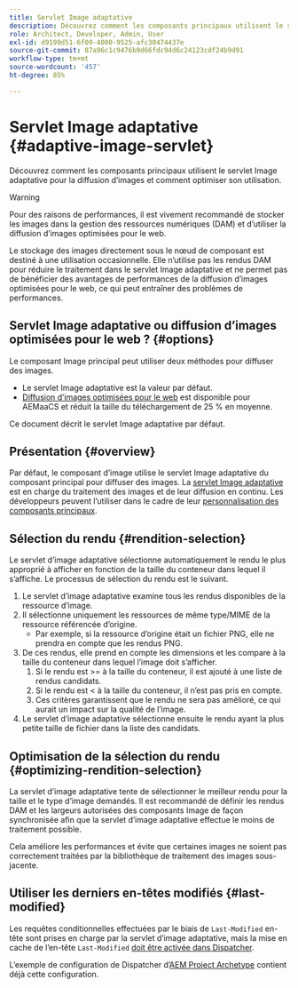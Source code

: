 ```yaml
---
title: Servlet Image adaptative
description: Découvrez comment les composants principaux utilisent le servlet Image adaptative pour la diffusion d’images et comment optimiser son utilisation.
role: Architect, Developer, Admin, User
exl-id: d9199d51-6f09-4000-9525-afc30474437e
source-git-commit: 87a96c1c9476b9d66fdc94d6c24123cdf24b9d91
workflow-type: tm+mt
source-wordcount: '457'
ht-degree: 85%

---
```


# Servlet Image adaptative {#adaptive-image-servlet}

Découvrez comment les composants principaux utilisent le servlet Image adaptative pour la diffusion d’images et comment optimiser son utilisation.

>[!WARNING]
>
>Pour des raisons de performances, il est vivement recommandé de stocker les images dans la gestion des ressources numériques (DAM) et d’utiliser la diffusion d’images optimisées pour le web.
>
>Le stockage des images directement sous le nœud de composant est destiné à une utilisation occasionnelle. Elle n’utilise pas les rendus DAM pour réduire le traitement dans le servlet Image adaptative et ne permet pas de bénéficier des avantages de performances de la diffusion d’images optimisées pour le web, ce qui peut entraîner des problèmes de performances.

## Servlet Image adaptative ou diffusion d’images optimisées pour le web ? {#options}

Le composant Image principal peut utiliser deux méthodes pour diffuser des images.

* Le servlet Image adaptative est la valeur par défaut.
* [Diffusion d’images optimisées pour le web](/help/developing/web-optimized-image-delivery.md) est disponible pour AEMaaCS et réduit la taille du téléchargement de 25 % en moyenne.

Ce document décrit le servlet Image adaptative par défaut.

## Présentation {#overview}

Par défaut, le composant d’image utilise le servlet Image adaptative du composant principal pour diffuser des images. La [servlet Image adaptative](https://github.com/adobe/aem-core-wcm-components/wiki/The-Adaptive-Image-Servlet) est en charge du traitement des images et de leur diffusion en continu. Les développeurs peuvent l’utiliser dans le cadre de leur [personnalisation des composants principaux](/help/developing/customizing.md).

## Sélection du rendu {#rendition-selection}

Le servlet d’image adaptative sélectionne automatiquement le rendu le plus approprié à afficher en fonction de la taille du conteneur dans lequel il s’affiche. Le processus de sélection du rendu est le suivant.

1. Le servlet d’image adaptative examine tous les rendus disponibles de la ressource d’image.
1. Il sélectionne uniquement les ressources de même type/MIME de la ressource référencée d’origine.
   * Par exemple, si la ressource d’origine était un fichier PNG, elle ne prendra en compte que les rendus PNG.
1. De ces rendus, elle prend en compte les dimensions et les compare à la taille du conteneur dans lequel l’image doit s’afficher.
   1. Si le rendu est >= à la taille du conteneur, il est ajouté à une liste de rendus candidats.
   1. Si le rendu est &lt; à la taille du conteneur, il n’est pas pris en compte.
   1. Ces critères garantissent que le rendu ne sera pas amélioré, ce qui aurait un impact sur la qualité de l’image.
1. Le servlet d’image adaptative sélectionne ensuite le rendu ayant la plus petite taille de fichier dans la liste des candidats.

## Optimisation de la sélection du rendu {#optimizing-rendition-selection}

La servlet d’image adaptative tente de sélectionner le meilleur rendu pour la taille et le type d’image demandés. Il est recommandé de définir les rendus DAM et les largeurs autorisées des composants Image de façon synchronisée afin que la servlet d’image adaptative effectue le moins de traitement possible.

Cela améliore les performances et évite que certaines images ne soient pas correctement traitées par la bibliothèque de traitement des images sous-jacente.

## Utiliser les derniers en-têtes modifiés {#last-modified}

Les requêtes conditionnelles effectuées par le biais de `Last-Modified` en-tête sont prises en charge par la servlet d’image adaptative, mais la mise en cache de l’en-tête `Last-Modified` [doit être activée dans Dispatcher](https://experienceleague.adobe.com/docs/experience-manager-dispatcher/using/configuring/dispatcher-configuration.html?lang=fr#caching-http-response-headers).

L’exemple de configuration de Dispatcher d’[AEM Project Archetype](/help/developing/archetype/overview.md) contient déjà cette configuration.
